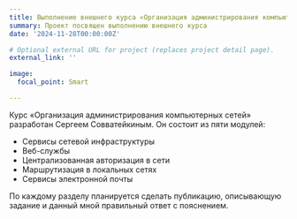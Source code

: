 ```yaml
---
title: Выполнение внешнего курса «Организация администрирования компьютерных сетей»
summary: Проект посвящен выполнению внешнего курса 
date: '2024-11-28T00:00:00Z'

# Optional external URL for project (replaces project detail page).
external_link: ''

image:
  focal_point: Smart

---
```


Курс «Организация администрирования компьютерных сетей» разработан Сергеем Совватейкиным. Он состоит из пяти модулей:
- Сервисы сетевой инфраструктуры
- Веб-службы
- Централизованная авторизация в сети
- Маршрутизация в локальных сетях
- Сервисы электронной почты

По каждому разделу планируется сделать публикацию, описывающую задание и данный мной правильный ответ с пояснением.
